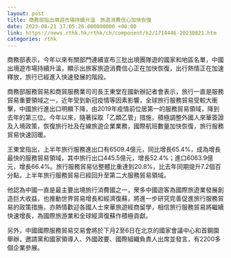 ```yaml
---
layout: post
title: 商務部指出境遊市場持續升溫　旅遊消費信心加快恢復
date: 2023-08-21 17:05:26.000000000 +08:00
link: https://news.rthk.hk/rthk/ch/component/k2/1714446-20230821.htm
categories: rthk
---
```


商務部表示，今年以來有關部門連續宣布三批出境團隊遊的國家和地區名單，中國出境遊市場持續升溫，顯示出旅客旅遊消費信心正在加快恢復，出行熱情正在加速釋放，旅行已經進入快速發展的階段。

商務部服務貿易和商貿服務業司司長王東堂在國新辦記者會表示，旅行一直是服務貿易重要領域之一，近年受到新冠疫情等因素影響，全球旅行服務貿易受較大衝擊，中國旅行進出口明顯下降，由2019年疫情前位居第一的服務貿易領域，降到去年的第三位。今年以來，隨著採取「乙類乙管」措施，積極調整外國人來華簽證及入境政策，恢復旅行社及在線旅遊企業業務，國際航班數量加快恢復，旅行服務貿易快速回暖。

王東堂指出，上半年旅行服務進出口有6509.4億元，同比增長65.4%，成為增長最快的服務貿易領域，其中旅行出口445.5億元，增長52.4%；進口6063.9億元，增長66.4%。旅行服務貿易佔整體比重達到20.8%，比去年同期提升7.2個百分點，上半年旅行服務貿易已經回升至第二大服務貿易領域。

他認為中國一直是最主要出境旅行消費國之一，衆多中國遊客為國際旅遊業發展創造巨大收益，也推動世界貿易增長和經濟復蘇，將進一步研究完善促進旅行服務貿易的政策措施，亦熱情歡迎各國人士來華旅遊經商留學，相信旅行服務貿易將繼續快速增長，為國際旅游業和全球經濟復蘇作積極貢獻。

另外，中國國際服務貿易交易會將於下月2至6日在北京的國家會議中心和首鋼園舉辦，邀請黨和國家領導人、外國政要、國際組織負責人出席並發言，有2200多個企業參展。
